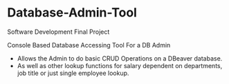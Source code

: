 # Database-Admin-Tool
Software Development Final Project

Console Based Database Accessing Tool For a DB Admin
  - Allows the Admin to do basic CRUD Operations on a DBeaver database.
  - As well as other lookup functions for salary dependent on departments, job title or just single employee lookup.
